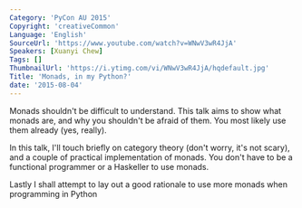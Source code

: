 ```yaml
---
Category: 'PyCon AU 2015'
Copyright: 'creativeCommon'
Language: 'English'
SourceUrl: 'https://www.youtube.com/watch?v=WNwV3wR4JjA'
Speakers: [Xuanyi Chew]
Tags: []
ThumbnailUrl: 'https://i.ytimg.com/vi/WNwV3wR4JjA/hqdefault.jpg'
Title: 'Monads, in my Python?'
date: '2015-08-04'
---
```

Monads shouldn't be difficult to understand. This talk aims to show what monads are, and why you shouldn't be afraid of them. You most likely use them already (yes, really). 

In this talk, I'll touch briefly on category theory (don't worry, it's not scary), and a couple of practical implementation of monads. You don't have to be a functional programmer or a Haskeller to use monads.

Lastly I shall attempt to lay out a good rationale to use more monads when programming in Python

